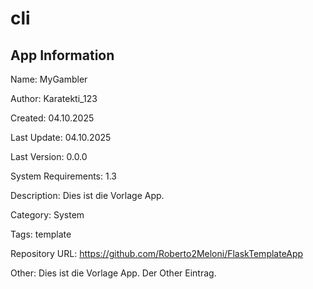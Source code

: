 # cli

## App Information

Name: MyGambler

Author: Karatekti_123

Created: 04.10.2025

Last Update: 04.10.2025

Last Version: 0.0.0

System Requirements: 1.3

Description: Dies ist die Vorlage App.

Category: System

Tags: template

Repository URL: https://github.com/Roberto2Meloni/FlaskTemplateApp

Other: Dies ist die Vorlage App. Der Other Eintrag.
